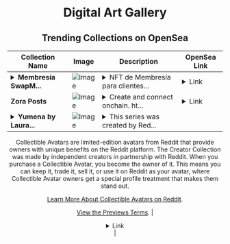 <div align="center">

# Digital Art Gallery

## Trending Collections on OpenSea

| Collection Name                       | Image                                                                                     | Description                       | OpenSea Link                                                                                          |
|---------------------------------------|-------------------------------------------------------------------------------------------|-----------------------------------|--------------------------------------------------------------------------------------------------------|
| **<details><summary>Membresía SwapM...</summary>Membresía SwapMart</details>** | ![Image](https://i.seadn.io/s/raw/files/ab4c880f4bd0ba070ffaedf719bd3238.png?w=500&auto=format?w=200&auto=format) | <details><summary>NFT de Membresía para clientes...</summary>NFT de Membresía para clientes frecuentes de SwapMart</details> | <details><summary>Link</summary>[Membresía SwapMart](https://opensea.io/collection/membresia-swapmart)</details> |
| **Zora Posts** | ![Image](https://i.seadn.io/s/raw/files/d0a1220d3c2f473d4fb05ffbaa9146c8.jpg?w=500&auto=format?w=200&auto=format) | <details><summary>Create and connect onchain. ht...</summary>Create and connect onchain. https://zora.co</details> | <details><summary>Link</summary>[Zora Posts](https://opensea.io/collection/zora-posts-27949)</details> |
| **<details><summary>Yumena by Laura...</summary>Yumena by Laura Dimma x Reddit Collectible Avatars</details>** | ![Image](https://i.seadn.io/s/raw/files/647db105b9223d1dd63d170a618160bc.png?w=500&auto=format?w=200&auto=format) | <details><summary>This series was created by Red...</summary>This series was created by Reddit user Laura Dimma as a part of the Collectible Avatars Creator Program. You can [check out the creator's profile on Reddit](https://www.reddit.com/user/LDimma/).

Collectible Avatars are limited-edition avatars from Reddit that provide owners with unique benefits on the Reddit platform. The Creator Collection was made by independent creators in partnership with Reddit. When you purchase a Collectible Avatar, you become the owner of it. This means you can keep it, trade it, sell it, or use it on Reddit as your avatar, where Collectible Avatar owners get a special profile treatment that makes them stand out.

[Learn More About Collectible Avatars on Reddit](https://reddithelp.com/hc/en-us/articles/6213835889044).

[View the Previews Terms](https://www.redditinc.com/policies/previews-terms).</details> | <details><summary>Link</summary>[Yumena by Laura Dimma x Reddit Collectible Avatars](https://opensea.io/collection/yumena-by-laura-dimma-x-reddit-collectible-avatars)</details> |

</div>